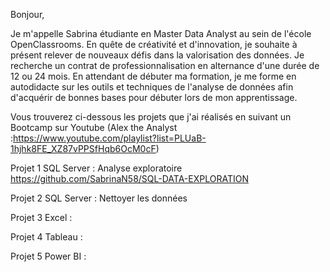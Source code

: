 Bonjour, 

Je m'appelle Sabrina étudiante en Master Data Analyst au sein de l'école OpenClassrooms.
 En quête de créativité et d'innovation, je souhaite à présent relever de nouveaux défis dans la valorisation des données.
 Je recherche un contrat de professionnalisation en alternance d'une durée de 12 ou 24 mois.
 En attendant de débuter ma formation, je me forme en autodidacte sur les outils et techniques de l'analyse de données afin d'acquérir de bonnes bases pour débuter lors de mon apprentissage.


Vous trouverez ci-dessous les projets que j'ai réalisés en suivant un Bootcamp sur Youtube (Alex the Analyst :https://www.youtube.com/playlist?list=PLUaB-1hjhk8FE_XZ87vPPSfHqb6OcM0cF)

Projet 1 SQL Server : Analyse exploratoire 
https://github.com/SabrinaN58/SQL-DATA-EXPLORATION

Projet 2 SQL Server : Nettoyer les données

Projet 3 Excel :  

Projet 4 Tableau :  

Projet 5 Power BI : 
